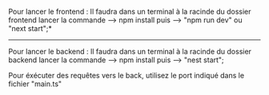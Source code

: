 Pour lancer le frontend : Il faudra dans un terminal à la racinde du dossier 
frontend lancer la commande --> npm install puis --> "npm run dev" ou "next start";*

************************

Pour lancer le backend : Il faudra dans un terminal à la racinde du dossier 
backend lancer la commande --> npm install puis --> "nest start";

Pour éxécuter des requêtes vers le back, utilisez le port indiqué dans le fichier "main.ts"